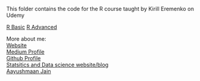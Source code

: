 This folder contains the code for the R course taught by Kirill Eremenko on Udemy 

<a href="https://www.udemy.com/share/101X5k3@-Ze9Fw5qaieFvqOV5qB_Gf2yz0cxrorErv-UbvnBn2Yjb0u7SFWY0KsUvUZJd3uI/">R Basic</a>
<a href="https://www.udemy.com/share/1022Nc3@JUDs85q6UELjVP2bwU_bbuL10Phol_WPhS_Gwp5_QgRPiTx1FfZ1vIGSXU9pltx3/">R Advanced</a>

More about me:<br>
[Website](https://aayush1036.github.io/profile_website/)<br>
[Medium Profile](https://aayushmaan1306.medium.com/)<br>
[Github Profile](https://github.com/aayush1036)<br>
[Statsitics and Data science website/blog](https://aayush1036.github.io/statistics/)<br>
[Aayushmaan Jain](mailto:jain_aayushmaan2001@hotmail.com)<br>